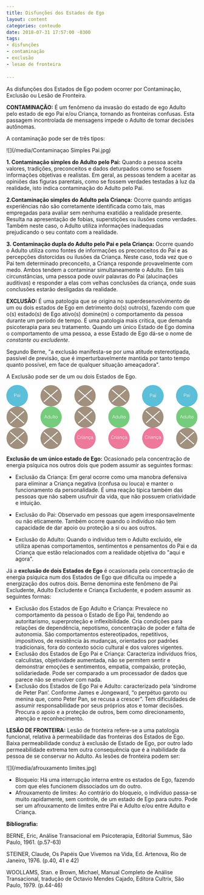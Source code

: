 ```yaml
---
title: Disfunções dos Estados de Ego
layout: content
categories: conteudo
date: 2018-07-31 17:57:00 -0300
tags:
- disfunções
- contaminação
- exclusão
- lesao de fronteira

---
```

As disfunções dos Estados de Ego podem ocorrer por Contaminação, Exclusão ou Lesão de Fronteira.

**CONTAMINAÇÃO:** É um fenômeno da invasão do estado de ego Adulto pelo estado de ego Pai e/ou Criança, tornando as fronteiras confusas. Esta passagem incontrolada de mensagens impede o Adulto de tomar decisões autônomas. 

A contaminação pode ser de três tipos: 

![](/media/Contaminaçao Simples Pai.jpg)

**1. Contaminação simples do Adulto pelo Pai:** Quando a pessoa aceita valores, tradições, preconceitos e dados deturpados como se fossem informações objetivas e realistas. Em geral, as pessoas tendem a aceitar as opiniões das figuras parentais, como se fossem verdades testadas à luz da realidade, isto indica contaminação do Adulto pelo Pai.

**2.Contaminação simples do Adulto pela Criança:** Ocorre quando antigas experiências não são corretamente identificada como tais, mas empregadas para avaliar sem nenhuma exatidão a realidade presente. Resulta na apresentação de fobias, superstições ou ilusões como verdades. Também neste caso, o Adulto utiliza informações inadequadas prejudicando o seu contato com a realidade.

**3. Contaminação dupla do Adulto pelo Pai e pela Criança:** Ocorre quando o Adulto utiliza como fontes de informações os preconceitos do Pai e as percepções distorcidas ou ilusões da Criança. Neste caso, toda vez que o Pai tem determinado preconceito, a Criança responde provavelmente com medo. Ambos tendem a contaminar simultaneamente o Adulto. Em tais circunstâncias, uma pessoa pode ouvir palavras do Pai (alucinações auditivas) e responder a elas com velhas conclusões da criança, onde suas conclusões estarão desligadas da realidade.

**EXCLUSÃO:** É uma patologia que se origina no superdesenvolvimento de um ou dois estados de Ego em detrimento do(s) outro(s), fazendo com que o(s) estado(s) de Ego ativo(s) domine(m) o comportamento da pessoa durante um período de tempo. É uma patologia mais crítica, que demanda psicoterapia para seu tratamento. Quando um único Estado de Ego domina o comportamento de uma pessoa, a esse Estado de Ego dá-se o nome de _constante ou excludente_.

Segundo Berne, "a exclusão manifesta-se por uma atitude estereotipada, passível de previsão, que é imperturbavelmente mantida por tanto tempo quanto possível, em face de qualquer situação ameaçadora".

A Exclusão pode ser de um ou dois Estados de Ego.

![](/media/Exclusao.jpg)

**Exclusão de um único estado de Ego:** Ocasionado pela concentração de energia psíquica nos outros dois que podem assumir as seguintes formas:

* Exclusão da Criança: Em geral ocorre como uma manobra defensiva para eliminar a Criança negativa (confusa ou louca) e manter o funcionamento da personalidade. É uma reação típica também das pessoas que não sabem usufruir da vida, que não possuem criatividade e intuição.


* Exclusão do Pai: Observado em pessoas que agem irresponsavelmente ou não eticamente. Também ocorre quando o indivíduo não tem capacidade de dar apoio ou proteção a si ou aos outros.


* Exclusão do Adulto: Quando o indivíduo tem o Adulto excluído, ele utiliza apenas comportamentos, sentimentos e pensamentos do Pai e da Criança que estão relacionados com a realidade objetiva do "aqui e agora".

Já a **exclusão de dois Estados de Ego** é ocasionada pela concentração de energia psíquica num dos Estados de Ego que dificulta ou impede a energização dos outros dois. Berne denomina este fenômeno de Pai Excludente, Adulto Excludente e Criança Excludente, e podem assumir as seguintes formas:

* Exclusão dos Estados de Ego Adulto e Criança: Prevalece no comportamento da pessoa o Estado de Ego Pai, tendendo ao autoritarismo, superproteção e inflexibilidade. Cria condições para relações de dependência, nepotismo, concentração de poder e falta de autonomia. São comportamentos estereotipados, repetitivos, impositivos, de resistência às mudanças, orientados por padrões tradicionais, fora do contexto sócio cultural e dos valores vigentes. 
* Exclusão dos Estados de Ego Pai e Criança: Caracteriza indivíduos frios, calculistas, objetividade aumentada, não se permitem sentir e demonstrar emoções e sentimentos, empatia, compaixão, proteção, solidariedade. Pode ser comparado a um processador de dados que parece não se envolver com nada. 
* Exclusão dos Estados de Ego Pai e Adulto: caracterizado pela ‘síndrome de Peter Pan’. Conforme James e Jongeward, “o perpétuo garoto ou menina que, como Peter Pan, se recusa a crescer”. Tem dificuldades de assumir responsabilidade por seus próprios atos e tomar decisões. Procura o apoio e a proteção de outros, bem como direcionamento, atenção e reconhecimento. 

**LESÃO DE FRONTEIRA:** Lesão de fronteira refere-se a uma patologia funcional, relativa à permeabilidade das fronteiras dos Estados de Ego. Baixa permeabilidade conduz à exclusão de Estado de Ego, por outro lado permeabilidade extrema tem outra consequência que é a inabilidade da pessoa de se conservar no Adulto. As lesões de fronteira podem ser:

![](/media/afrouxamento limites.jpg)

* Bloqueio: Há uma interrupção interna entre os estados de Ego, fazendo com que eles funcionem dissociados um do outro.
* Afrouxamento de limites: Ao contrário do bloqueio, o indivíduo passa-se muito rapidamente, sem controle, de um estado de Ego para outro. Pode ser um afrouxamento de limites entre Pai e Adulto e/ou entre Adulto e Criança.

**Bibliografia:**

BERNE, Eric, Análise Transacional em Psicoterapia, Editorial Summus, São Paulo, 1961. (p.57-63)

STEINER, Claude, Os Papéis Que Vivemos na Vida, Ed. Artenova, Rio de Janeiro, 1976. (p.40, 41 e 42)

WOOLLAMS, Stan. e Brown, Michael, Manual Completo de Análise Transacional, tradução de Octavio Mendes Cajado, Editora Cultrix, São Paulo, 1979. (p.44-46)